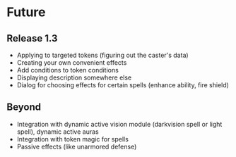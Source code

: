 # Future

## Release 1.3

- Applying to targeted tokens (figuring out the caster's data)
- Creating your own convenient effects
- Add conditions to token conditions
- Displaying description somewhere else
- Dialog for choosing effects for certain spells (enhance ability, fire shield)

## Beyond

- Integration with dynamic active vision module (darkvision spell or light spell), dynamic active auras
- Integration with token magic for spells
- Passive effects (like unarmored defense)